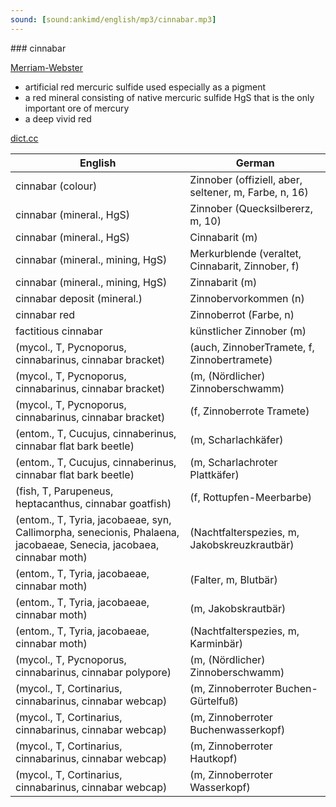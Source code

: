 ```yaml
---
sound: [sound:ankimd/english/mp3/cinnabar.mp3]
---
```


\### cinnabar

[Merriam-Webster](https://www.merriam-webster.com/dictionary/cinnabar)

- artificial red mercuric sulfide used especially as a pigment
- a red mineral consisting of native mercuric sulfide HgS that is the only important ore of mercury
- a deep vivid red

[dict.cc](https://www.dict.cc/cinnabar)

| English        | German       |
| -------------- | ------------ |
| cinnabar (colour) | Zinnober (offiziell, aber, seltener, m, Farbe, n, 16) |
| cinnabar (mineral., HgS) | Zinnober (Quecksilbererz, m, 10) |
| cinnabar (mineral., HgS) | Cinnabarit (m) |
| cinnabar (mineral., mining, HgS) | Merkurblende (veraltet, Cinnabarit, Zinnober, f) |
| cinnabar (mineral., mining, HgS) | Zinnabarit (m) |
| cinnabar deposit (mineral.) | Zinnobervorkommen (n) |
| cinnabar red | Zinnoberrot (Farbe, n) |
| factitious cinnabar | künstlicher Zinnober (m) |
|  (mycol., T, Pycnoporus, cinnabarinus, cinnabar bracket) |  (auch, ZinnoberTramete, f, Zinnobertramete) |
|  (mycol., T, Pycnoporus, cinnabarinus, cinnabar bracket) |  (m, (Nördlicher) Zinnoberschwamm) |
|  (mycol., T, Pycnoporus, cinnabarinus, cinnabar bracket) |  (f, Zinnoberrote Tramete) |
|  (entom., T, Cucujus, cinnaberinus, cinnabar flat bark beetle) |  (m, Scharlachkäfer) |
|  (entom., T, Cucujus, cinnaberinus, cinnabar flat bark beetle) |  (m, Scharlachroter Plattkäfer) |
|  (fish, T, Parupeneus, heptacanthus, cinnabar goatfish) |  (f, Rottupfen-Meerbarbe) |
|  (entom., T, Tyria, jacobaeae, syn, Callimorpha, senecionis, Phalaena, jacobaeae, Senecia, jacobaea, cinnabar moth) |  (Nachtfalterspezies, m, Jakobskreuzkrautbär) |
|  (entom., T, Tyria, jacobaeae, cinnabar moth) |  (Falter, m, Blutbär) |
|  (entom., T, Tyria, jacobaeae, cinnabar moth) |  (m, Jakobskrautbär) |
|  (entom., T, Tyria, jacobaeae, cinnabar moth) |  (Nachtfalterspezies, m, Karminbär) |
|  (mycol., T, Pycnoporus, cinnabarinus, cinnabar polypore) |  (m, (Nördlicher) Zinnoberschwamm) |
|  (mycol., T, Cortinarius, cinnabarinus, cinnabar webcap) |  (m, Zinnoberroter Buchen-Gürtelfuß) |
|  (mycol., T, Cortinarius, cinnabarinus, cinnabar webcap) |  (m, Zinnoberroter Buchenwasserkopf) |
|  (mycol., T, Cortinarius, cinnabarinus, cinnabar webcap) |  (m, Zinnoberroter Hautkopf) |
|  (mycol., T, Cortinarius, cinnabarinus, cinnabar webcap) |  (m, Zinnoberroter Wasserkopf) |

